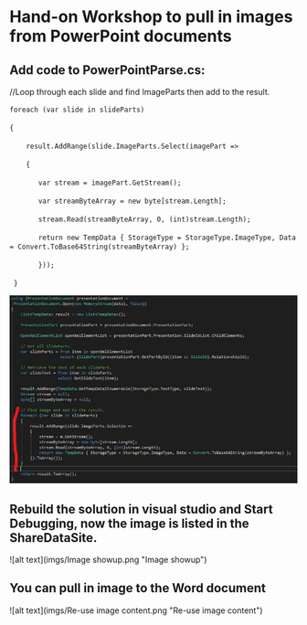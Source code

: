 # Hand-on Workshop to pull in images from PowerPoint documents 

## Add code to PowerPointParse.cs: 

//Loop through each slide and find ImageParts then add to the result.

    foreach (var slide in slideParts)
                    
    {
                        
        result.AddRange(slide.ImageParts.Select(imagePart =>
                        
        {
                            
           var stream = imagePart.GetStream();
                            
           var streamByteArray = new byte[stream.Length];
                            
           stream.Read(streamByteArray, 0, (int)stream.Length);
                            
           return new TempData { StorageType = StorageType.ImageType, Data = Convert.ToBase64String(streamByteArray) };
                        
           }));
                    
     }

![alt text](imgs/SDK.png "Pull in Image")

## Rebuild the solution in visual studio and Start Debugging, now the image is listed in the ShareDataSite.

![alt text](imgs/Image showup.png "Image showup")

## You can pull in image to the Word document

![alt text](imgs/Re-use image content.png "Re-use image content")










